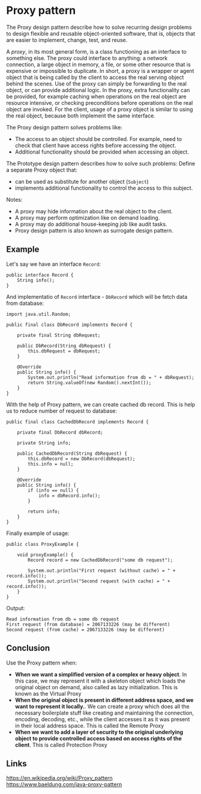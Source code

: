 # Proxy pattern
The Proxy design pattern describe how to solve recurring design problems to design flexible and reusable object-oriented software, that is, objects that are easier to implement, change, test, and reuse.

A *proxy*, in its most general form, is a class functioning as an interface to something else. The proxy could interface to anything: a network connection, a large object in memory, a file, or some other resource that is expensive or impossible to duplicate. In short, a proxy is a wrapper or agent object that is being called by the client to access the real serving object behind the scenes. Use of the proxy can simply be forwarding to the real object, or can provide additional logic. In the proxy, extra functionality can be provided, for example caching when operations on the real object are resource intensive, or checking preconditions before operations on the real object are invoked. For the client, usage of a proxy object is similar to using the real object, because both implement the same interface.

The Proxy design pattern solves problems like:
- The access to an object should be controlled. For example, need to check that client have access rights before accessing the object.
- Additional functionality should be provided when accessing an object.

The Prototype design pattern describes how to solve such problems:
Define a separate Proxy object that:
- can be used as substitute for another object (`Subject`)
- implements additional functionality to control the access to this subject.

Notes:
- A proxy may hide information about the real object to the client.
- A proxy may perform optimization like on demand loading.
- A proxy may do additional house-keeping job like audit tasks.
- Proxy design pattern is also known as surrogate design pattern.

## Example
Let's say we have an interface `Record`:
```
public interface Record {
    String info();
}
```

And implementatio of `Record` interface - `DbRecord` which will be fetch data from database: 
```
import java.util.Random;

public final class DbRecord implements Record {

    private final String dbRequest;

    public DbRecord(String dbRequest) {
        this.dbRequest = dbRequest;
    }

    @Override
    public String info() {
        System.out.println("Read information from db = " + dbRequest);
        return String.valueOf(new Random().nextInt());
    }
}
```

With the help of Proxy pattern, we can create cached db record. This is help us to reduce number of request to database:
```
public final class CachedDbRecord implements Record {
    
    private final DbRecord dbRecord;

    private String info;

    public CachedDbRecord(String dbRequest) {
        this.dbRecord = new DbRecord(dbRequest);
        this.info = null;
    }

    @Override
    public String info() {
        if (info == null) {
            info = dbRecord.info();
        }

        return info;
    }
}
```

Finally example of usage:
```
public class ProxyExample {

    void proxyExample() {
        Record record = new CachedDbRecord("some db request");

        System.out.println("First request (without cache) = " + record.info());
        System.out.println("Second request (with cache) = " + record.info());
    }
}
```

Output:
```
Read information from db = some db request
First request (from database) = 2067133226 (may be different)
Second request (from cache) = 2067133226 (may be different)
```

## Conclusion
Use the Proxy pattern when:
- **When we want a simplified version of a complex or heavy object**. In this case, we may represent it with a skeleton object which loads the original object on demand, also called as lazy initialization. This is known as the Virtual Proxy
- **When the original object is present in different address space, and we want to represent it locally.**. We can create a proxy which does all the necessary boilerplate stuff like creating and maintaining the connection, encoding, decoding, etc., while the client accesses it as it was present in their local address space. This is called the Remote Proxy
- **When we want to add a layer of security to the original underlying object to provide controlled access based on access rights of the client**. This is called Protection Proxy

## Links
https://en.wikipedia.org/wiki/Proxy_pattern  
https://www.baeldung.com/java-proxy-pattern
